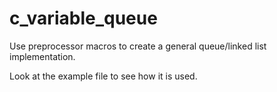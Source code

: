 c_variable_queue
================

Use preprocessor macros to create a general queue/linked list implementation.

Look at the example file to see how it is used.

